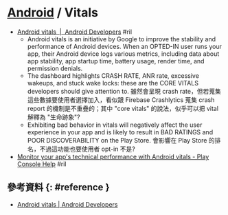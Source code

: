 # [Android](android.md) / Vitals

  - [Android vitals  \|  Android Developers](https://developer.android.com/topic/performance/vitals/) #ril
      - Android vitals is an initiative by Google to improve the stability and performance of Android devices. When an OPTED-IN user runs your app, their Android device logs various metrics, including data about app stability, app startup time, battery usage, render time, and permission denials.
      - The dashboard highlights CRASH RATE, ANR rate, excessive wakeups, and stuck wake locks: these are the CORE VITALS developers should give attention to. 雖然會呈現 crash rate，但若蒐集這些數據要使用者選擇加入，看似跟 Firebase Crashlytics 蒐集 crash report 的機制是不重疊的；其中 "core vitals" 的說法，似乎可以把 vital 解釋為 "生命跡象"?
      - Exhibiting bad behavior in vitals will negatively affect the user experience in your app and is likely to result in BAD RATINGS and POOR DISCOVERABILITY on the Play Store. 會影響在 Play Store 的排名，不過這功能也要使用者 opt-in 不是?
  - [Monitor your app's technical performance with Android vitals \- Play Console Help](https://support.google.com/googleplay/android-developer/answer/7385505) #ril

## 參考資料 {: #reference }

  - [Android vitals | Android Developers](https://developer.android.com/topic/performance/vitals/)
